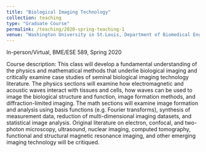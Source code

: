```yaml
---
title: "Biological Imaging Technology"
collection: teaching
type: "Graduate Course"
permalink: /teaching/2020-spring-teaching-1
venue: "Washington University in St.Louis, Department of Biomedical Engineering/ Department of Electrical and Systems Engineering"
---
```

In-person/Virtual, BME/ESE 589, Spring 2020

Course description: This class will develop a fundamental understanding of the physics and mathematical methods that underlie biological imaging and critically examine case studies of seminal biological imaging technology literature. The physics sections will examine how electromagnetic and acoustic waves interact with tissues and cells, how waves can be used to image the biological structure and function, image formation methods, and diffraction-limited imaging. The math sections will examine image formation and analysis using basis functions (e.g. Fourier transforms), synthesis of measurement data, reduction of multi-dimensional imaging datasets, and statistical image analysis. Original literature on electron, confocal, and two-photon microscopy, ultrasound, nuclear imaging, computed tomography, functional and structural magnetic resonance imaging, and other emerging imaging technology will be critiqued.
